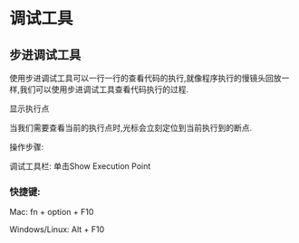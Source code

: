 # 调试工具

## 步进调试工具



使用步进调试工具可以一行一行的查看代码的执行,就像程序执行的慢镜头回放一样,我们可以使用步进调试工具查看代码执行的过程.



显示执行点



当我们需要查看当前的执行点时,光标会立刻定位到当前执行到的断点.



操作步骤:





调试工具栏: 单击Show Execution Point



### 快捷键: 



Mac: fn + option + F10 

Windows\/Linux: Alt + F10





